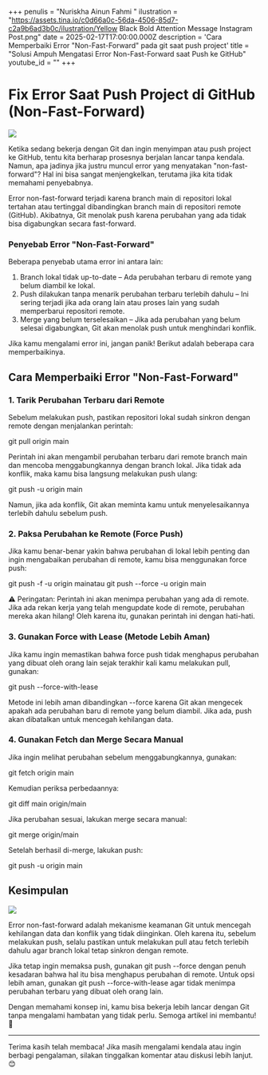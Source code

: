 +++
penulis = "Nuriskha Ainun Fahmi "
ilustration = "https://assets.tina.io/c0d66a0c-56da-4506-85d7-c2a9b6ad3b0c/ilustration/Yellow Black Bold Attention Message Instagram Post.png"
date = 2025-02-17T17:00:00.000Z
description = 'Cara Memperbaiki Error "Non-Fast-Forward" pada git saat push project'
title = "Solusi Ampuh Mengatasi Error Non-Fast-Forward saat Push ke GitHub"
youtube_id = ""
+++

# Fix Error Saat Push Project di GitHub (Non-Fast-Forward)

![](/error.png)

Ketika sedang bekerja dengan Git dan ingin menyimpan atau push project ke GitHub, tentu kita berharap prosesnya berjalan lancar tanpa kendala. Namun, apa jadinya jika justru muncul error yang menyatakan "non-fast-forward"? Hal ini bisa sangat menjengkelkan, terutama jika kita tidak memahami penyebabnya.

Error non-fast-forward terjadi karena branch main di repositori lokal tertahan atau tertinggal dibandingkan branch main di repositori remote (GitHub). Akibatnya, Git menolak push karena perubahan yang ada tidak bisa digabungkan secara fast-forward.

### Penyebab Error "Non-Fast-Forward"

Beberapa penyebab utama error ini antara lain:

1. Branch lokal tidak up-to-date – Ada perubahan terbaru di remote yang belum diambil ke lokal.
2. Push dilakukan tanpa menarik perubahan terbaru terlebih dahulu – Ini sering terjadi jika ada orang lain atau proses lain yang sudah memperbarui repositori remote.
3. Merge yang belum terselesaikan – Jika ada perubahan yang belum selesai digabungkan, Git akan menolak push untuk menghindari konflik.

Jika kamu mengalami error ini, jangan panik! Berikut adalah beberapa cara memperbaikinya.

## Cara Memperbaiki Error "Non-Fast-Forward"

### 1. Tarik Perubahan Terbaru dari Remote

Sebelum melakukan push, pastikan repositori lokal sudah sinkron dengan remote dengan menjalankan perintah:

git pull origin main

Perintah ini akan mengambil perubahan terbaru dari remote branch main dan mencoba menggabungkannya dengan branch lokal. Jika tidak ada konflik, maka kamu bisa langsung melakukan push ulang:

git push -u origin main

Namun, jika ada konflik, Git akan meminta kamu untuk menyelesaikannya terlebih dahulu sebelum push.

### 2. Paksa Perubahan ke Remote (Force Push)

Jika kamu benar-benar yakin bahwa perubahan di lokal lebih penting dan ingin mengabaikan perubahan di remote, kamu bisa menggunakan force push:

git push -f -u origin mainatau git push --force -u origin main

⚠️ Peringatan: Perintah ini akan menimpa perubahan yang ada di remote. Jika ada rekan kerja yang telah mengupdate kode di remote, perubahan mereka akan hilang! Oleh karena itu, gunakan perintah ini dengan hati-hati.

### 3. Gunakan Force with Lease (Metode Lebih Aman)

Jika kamu ingin memastikan bahwa force push tidak menghapus perubahan yang dibuat oleh orang lain sejak terakhir kali kamu melakukan pull, gunakan:

git push --force-with-lease

Metode ini lebih aman dibandingkan --force karena Git akan mengecek apakah ada perubahan baru di remote yang belum diambil. Jika ada, push akan dibatalkan untuk mencegah kehilangan data.

### 4. Gunakan Fetch dan Merge Secara Manual

Jika ingin melihat perubahan sebelum menggabungkannya, gunakan:

git fetch origin main

Kemudian periksa perbedaannya:

git diff main origin/main

Jika perubahan sesuai, lakukan merge secara manual:

git merge origin/main

Setelah berhasil di-merge, lakukan push:

git push -u origin main

## Kesimpulan

![](/tutorial/image_2025-02-18_21-18-15.png)

Error non-fast-forward adalah mekanisme keamanan Git untuk mencegah kehilangan data dan konflik yang tidak diinginkan. Oleh karena itu, sebelum melakukan push, selalu pastikan untuk melakukan pull atau fetch terlebih dahulu agar branch lokal tetap sinkron dengan remote.

Jika tetap ingin memaksa push, gunakan git push --force dengan penuh kesadaran bahwa hal itu bisa menghapus perubahan di remote. Untuk opsi lebih aman, gunakan git push --force-with-lease agar tidak menimpa perubahan terbaru yang dibuat oleh orang lain.

Dengan memahami konsep ini, kamu bisa bekerja lebih lancar dengan Git tanpa mengalami hambatan yang tidak perlu. Semoga artikel ini membantu! 🚀

***

Terima kasih telah membaca! Jika masih mengalami kendala atau ingin berbagi pengalaman, silakan tinggalkan komentar atau diskusi lebih lanjut. 😊

